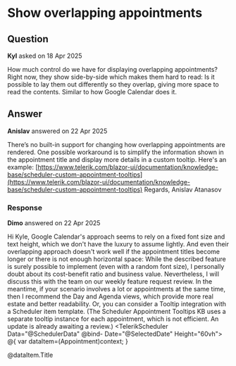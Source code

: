 # Show overlapping appointments

## Question

**Kyl** asked on 18 Apr 2025

How much control do we have for displaying overlapping appointments? Right now, they show side-by-side which makes them hard to read: Is it possible to lay them out differently so they overlap, giving more space to read the contents. Similar to how Google Calendar does it.

## Answer

**Anislav** answered on 22 Apr 2025

There’s no built-in support for changing how overlapping appointments are rendered. One possible workaround is to simplify the information shown in the appointment title and display more details in a custom tooltip. Here's an example: [https://www.telerik.com/blazor-ui/documentation/knowledge-base/scheduler-custom-appointment-tooltips](https://www.telerik.com/blazor-ui/documentation/knowledge-base/scheduler-custom-appointment-tooltips) Regards, Anislav Atanasov

### Response

**Dimo** answered on 22 Apr 2025

Hi Kyle, Google Calendar's approach seems to rely on a fixed font size and text height, which we don't have the luxury to assume lightly. And even their overlapping approach doesn't work well if the appointment titles become longer or there is not enough horizontal space: While the described feature is surely possible to implement (even with a random font size), I personally doubt about its cost-benefit ratio and business value. Nevertheless, I will discuss this with the team on our weekly feature request review. In the meantime, if your scenario involves a lot or appointments at the same time, then I recommend the Day and Agenda views, which provide more real estate and better readability. Or, you can consider a Tooltip integration with a Scheduler item template. (The Scheduler Appointment Tooltips KB uses a separate tooltip instance for each appointment, which is not efficient. An update is already awaiting a review.) <TelerikScheduler Data="@SchedulerData" @bind- Date="@SelectedDate" Height="60vh"> <SchedulerViews> <SchedulerWeekView StartTime="@StartTime" /> <SchedulerMonthView /> </SchedulerViews> <ItemTemplate> @{ var dataItem=(Appointment)context; } <div class="k-event-template scheduler-tooltip-target" data-id="guid-@dataItem.Id" style="height:100%"> @dataItem.Title </div> </ItemTemplate> </TelerikScheduler> <TelerikTooltip TargetSelector=".scheduler-tooltip-target"> <Template> @{ var appointment=GetAppointmentById(context.DataAttributes["id"]); } <div> @appointment.Title </div> <div> @appointment.Start.ToString("g") - @appointment.End.ToString("g") </div> </Template> </TelerikTooltip> @code {
private SchedulerDataService AppointmentService=new ();

private DateTime SelectedDate { get; set; }=DateTime.Today;
private DateTime StartTime { get; set; }=DateTime.Today.AddHours( 7 );

private List<Appointment> SchedulerData { get; set; }=new ();

private Appointment GetAppointmentById ( string id ) { return SchedulerData.First( x=> string.Concat( "guid-", x.Id)==id);
}

protected override async Task OnInitializedAsync ( ) {
SchedulerData=await AppointmentService.GetAppointmentsAsync();
}

public class SchedulerDataService {
public async Task<List<Appointment>> GetAppointmentsAsync ( ) { await Task.Delay( 1 ); return GetAppointments();
}

public List<Appointment> GetAppointments ( ) {
List<Appointment> data=new List<Appointment>();
DateTime baselineTime=GetStartTime();

data.Add( new Appointment
{
Title="Vet visit",
Description="The cat needs vaccinations and her teeth checked.",
Start=baselineTime.AddHours( 3 ),
End=baselineTime.AddHours( 3 ).AddMinutes( 30 )
});
data.Add( new Appointment
{
Title="Trip to Hawaii",
Description="An unforgettable holiday!",
IsAllDay=true,
Start=baselineTime.AddDays(- 10 ),
End=baselineTime.AddDays(- 2 )
});
data.Add( new Appointment
{
Title="Jane's birthday party",
Description="Make sure to get her fresh flowers in addition to the gift.",
Start=baselineTime.AddDays( 5 ).AddHours( 10 ),
End=baselineTime.AddDays( 5 ).AddHours( 18 ),
});
data.Add( new Appointment
{
Title="One-on-one with the manager",
Start=baselineTime.AddDays( 2 ).AddHours( 3 ).AddMinutes( 30 ),
End=baselineTime.AddDays( 2 ).AddHours( 3 ).AddMinutes( 45 ),
});
data.Add( new Appointment
{
Title="Brunch with HR",
Description="Performance evaluation of the new recruit.",
Start=baselineTime.AddDays( 3 ).AddHours( 3 ),
End=baselineTime.AddDays( 3 ).AddHours( 3 ).AddMinutes( 45 )
});
data.Add( new Appointment
{
Title="Interview with new recruit",
Description="See if John will be a suitable match for our team.",
Start=baselineTime.AddDays( 3 ).AddHours( 1 ).AddMinutes( 30 ),
End=baselineTime.AddDays( 3 ).AddHours( 2 ).AddMinutes( 30 )
});
data.Add( new Appointment
{
Title="Conference",
Description="The big important work conference. Don't forget to practice your presentation.",
Start=baselineTime.AddDays( 6 ),
End=baselineTime.AddDays( 11 ),
IsAllDay=true });
data.Add( new Appointment
{
Title="New Project Kickoff",
Description="Everyone assemble! We will also have clients on the call from a later time zone.",
Start=baselineTime.AddDays( 3 ).AddHours( 8 ).AddMinutes( 30 ),
End=baselineTime.AddDays( 3 ).AddHours( 11 ).AddMinutes( 30 )
});
data.Add( new Appointment
{
Title="Get photos",
Description="Get the printed photos from last week's holiday. It's on the way from the vet to work.",
Start=baselineTime.AddHours( 2 ).AddMinutes( 15 ),
End=baselineTime.AddHours( 2 ).AddMinutes( 30 )
}); return data;
}

public DateTime GetStartTime ( ) {
DateTime dt=DateTime.Now;
int daysSinceMonday=dt.DayOfWeek - DayOfWeek.Monday; return new DateTime(dt.Year, dt.Month, dt.Day - daysSinceMonday, 8, 0, 0 );
}
}

public class Appointment {
public Guid Id { get; set; }
public string Title { get; set; }=string.Empty;
public DateTime Start { get; set; }
public DateTime End { get; set; }
public bool IsAllDay { get; set; }
public string Description { get; set; }=string.Empty;

public Appointment ( ) { var rand=new Random();
Id=Guid.NewGuid();
}
}
} Regards, Dimo Progress Telerik

### Response

**Kyle** commented on 22 Apr 2025

Thank you for bringing it up with the team. I understand there are likely challenges but I wouldn't say there's no business value. We're looking at workarounds now because of this. The use case is we want customers to choose from a list of available slots to schedule. The slots are four hours long. Here's how it's rendered: This isn't super useful as it stands so we'll investigate the tooltip idea and will likely have to enable a day view which we were hoping to avoid as users will have to click back and forth to different days. We'll also likely need to play with the CSS to make the borders a little more obvious. I appreciate the code snippets.

### Response

**Dimo** commented on 23 Apr 2025

It seems to me that the app is using "empty" appointments to simulate predefined slots for the users to choose from? As a result, the Scheduler renders the maximum possible number of appointments by default. Do I understand correctly? If yes, then I am afraid the discussed request for appointment overlapping becomes less compelling, because the component usage deviates from the core idea and I can't remember seeing something like this before. Have you researched or considered different UI to facilitate slot selection? In terms of built-in features, perhaps we should think of ways to enhance the slots UI or the creation of new appointments, rather than the existing "appointments". This will make the component less cluttered in scenarios like yours. If not, then please elaborate what does the screenshot represent.

### Response

**Kyle** commented on 30 Apr 2025

Hi Dimo, Your understanding is correct. It's to select from a list of pre-defined empty slots. We decided on the scheduler because it's similar to how we present the information in other parts of the platform but that's a good suggestion. It could be worth examining other ways of presenting the information. The rules are fairly complicated and vary between clients so I don't want to turn this into an unpaid consulting session. We'll take a closer look at the requirements and see if we can come up with some alternatives. I appreciate the suggestion and the offer to brainstorm. -- Kyle
